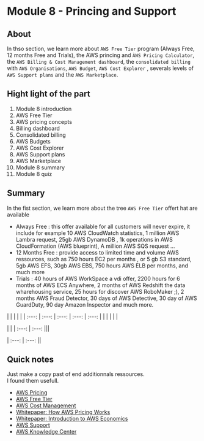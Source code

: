 Module 8 - Princing and Support
================


About
------------
In thso section, we learn more about `AWS Free Tier` program (Always Free, 12 months Free and Trials), the  AWS princing and `ÀWS Pricing Calculator`, the `AWS Billing & Cost Management dashboard`, the `consolidated billing` with `AWS Organisations`, `AWS Budget`, `AWS Cost Explorer` , severals levels of `AWS Support plans` and the `AWS Marketplace`.  

Hight light of the part 
--
1. Module 8 introduction
2. AWS Free Tier
3. AWS pricing concepts
4. Billing dashboard
5. Consolidated billing
6. AWS Budgets
7. AWS Cost Explorer
8. AWS Support plans
9. AWS Marketplace
10. Module 8 summary
11. Module 8 quiz

Summary
--
In the fist section, we learn more about the tree `AWS Free Tier` offert hat are available
* Always Free : this offer available for all customers will never expire, it include for example 10 AWS CloudWatch statistics, 1 million AWS Lambra request, 25gb AWS DynamoDB , 1k operations in AWS CloudFormation (AWS blueprint), A million AWS SQS request ...
* 12 Months Free : provide access to limited time and volume AWS ressources, such as 750 hours EC2 per months , or 5 gb S3 standard, 5gb AWS EFS, 30gb AWS EBS,  750 hours AWS ELB per months, and much more 
* Trials : 40 hours of AWS WorkSpace a vdi offer, 2200 hours for 6 months of AWS ECS Anywhere, 2 months of AWS Redshift the data wharehousing service, 25 hours for discover AWS RoboMaker ;), 2 months AWS Fraud Detector, 30 days of AWS Detective, 30 day of AWS GuardDuty, 90 day Amazon Inspector and much more.


 |  |  |  |  |
| :---: | :---: | :---: | :---: | :---:
| | | | | | 


 |  |
| :---: | :---: 
|||

| :---: | :---:
||


Quick notes
--
Just make a copy past of end additionnals ressources.\
I found them usefull.

* [AWS Pricing](https://aws.amazon.com/pricing "AWS Pricing")
* [AWS Free Tier](https://aws.amazon.com/free "AWS Free Tier")
* [AWS Cost Management](https://aws.amazon.com/aws-cost-management/ "AWS Cost Management")
* [Whitepaper: How AWS Pricing Works](https://docs.aws.amazon.com/whitepapers/latest/how-aws-pricing-works/welcome.html "Whitepaper: How AWS Pricing Works")
* [Whitepaper: Introduction to AWS Economics](https://d1.awsstatic.com/whitepapers/introduction-to-aws-cloud-economics-final.pdf "Whitepaper: Introduction to AWS Economics")
* [AWS Support](https://aws.amazon.com/premiumsupport "AWS Support")
* [AWS Knowledge Center](https://aws.amazon.com/premiumsupport/knowledge-center/ "AWS Knowledge Center")
